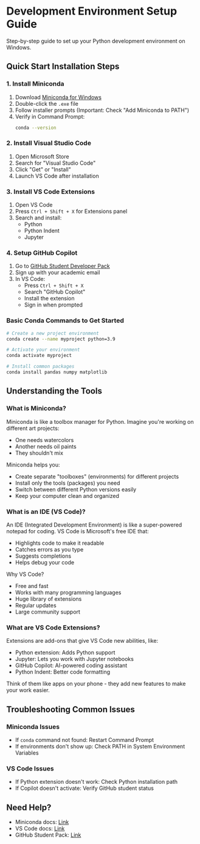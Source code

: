 # Development Environment Setup Guide

Step-by-step guide to set up your Python development environment on Windows.

## Quick Start Installation Steps

### 1. Install Miniconda
1. Download [Miniconda for Windows](https://docs.conda.io/en/latest/miniconda.html)
2. Double-click the `.exe` file
3. Follow installer prompts (Important: Check "Add Miniconda to PATH")
4. Verify in Command Prompt:
   ```bash
   conda --version
   ```

### 2. Install Visual Studio Code
1. Open Microsoft Store
2. Search for "Visual Studio Code"
3. Click "Get" or "Install"
4. Launch VS Code after installation

### 3. Install VS Code Extensions
1. Open VS Code
2. Press `Ctrl + Shift + X` for Extensions panel
3. Search and install:
   - Python
   - Python Indent
   - Jupyter

### 4. Setup GitHub Copilot
1. Go to [GitHub Student Developer Pack](https://education.github.com/pack)
2. Sign up with your academic email
3. In VS Code:
   - Press `Ctrl + Shift + X`
   - Search "GitHub Copilot"
   - Install the extension
   - Sign in when prompted

### Basic Conda Commands to Get Started
```bash
# Create a new project environment
conda create --name myproject python=3.9

# Activate your environment
conda activate myproject

# Install common packages
conda install pandas numpy matplotlib
```

## Understanding the Tools

### What is Miniconda?
Miniconda is like a toolbox manager for Python. Imagine you're working on different art projects:
- One needs watercolors
- Another needs oil paints
- They shouldn't mix

Miniconda helps you:
- Create separate "toolboxes" (environments) for different projects
- Install only the tools (packages) you need
- Switch between different Python versions easily
- Keep your computer clean and organized

### What is an IDE (VS Code)?
An IDE (Integrated Development Environment) is like a super-powered notepad for coding. VS Code is Microsoft's free IDE that:
- Highlights code to make it readable
- Catches errors as you type
- Suggests completions
- Helps debug your code

Why VS Code?
- Free and fast
- Works with many programming languages
- Huge library of extensions
- Regular updates
- Large community support

### What are VS Code Extensions?
Extensions are add-ons that give VS Code new abilities, like:
- Python extension: Adds Python support
- Jupyter: Lets you work with Jupyter notebooks
- GitHub Copilot: AI-powered coding assistant
- Python Indent: Better code formatting

Think of them like apps on your phone - they add new features to make your work easier.

## Troubleshooting Common Issues

### Miniconda Issues
- If `conda` command not found: Restart Command Prompt
- If environments don't show up: Check PATH in System Environment Variables

### VS Code Issues
- If Python extension doesn't work: Check Python installation path
- If Copilot doesn't activate: Verify GitHub student status

## Need Help?
- Miniconda docs: [Link](https://docs.conda.io/)
- VS Code docs: [Link](https://code.visualstudio.com/docs)
- GitHub Student Pack: [Link](https://education.github.com/pack)
```
